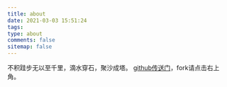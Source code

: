 ```yaml
---
title: about
date: 2021-03-03 15:51:24
tags:
type: about
comments: false
sitemap: false
---
```

不积跬步无以至千里，滴水穿石，聚沙成塔。
[github传送门](https://github.com/caijianying)，fork请点击右上角。
